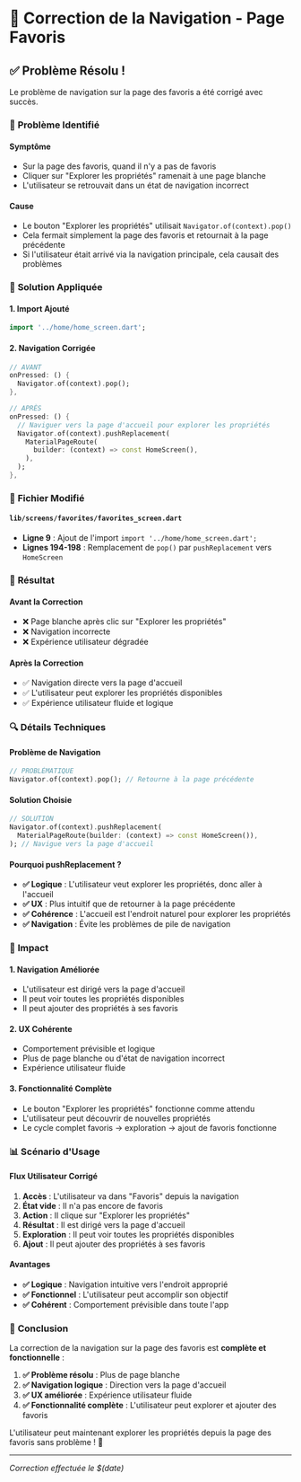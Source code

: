 # 🔧 Correction de la Navigation - Page Favoris

## ✅ **Problème Résolu !**

Le problème de navigation sur la page des favoris a été corrigé avec succès.

### 🚨 **Problème Identifié**

#### **Symptôme**
- Sur la page des favoris, quand il n'y a pas de favoris
- Cliquer sur "Explorer les propriétés" ramenait à une page blanche
- L'utilisateur se retrouvait dans un état de navigation incorrect

#### **Cause**
- Le bouton "Explorer les propriétés" utilisait `Navigator.of(context).pop()`
- Cela fermait simplement la page des favoris et retournait à la page précédente
- Si l'utilisateur était arrivé via la navigation principale, cela causait des problèmes

### 🔧 **Solution Appliquée**

#### **1. Import Ajouté**
```dart
import '../home/home_screen.dart';
```

#### **2. Navigation Corrigée**
```dart
// AVANT
onPressed: () {
  Navigator.of(context).pop();
},

// APRÈS
onPressed: () {
  // Naviguer vers la page d'accueil pour explorer les propriétés
  Navigator.of(context).pushReplacement(
    MaterialPageRoute(
      builder: (context) => const HomeScreen(),
    ),
  );
},
```

### 📱 **Fichier Modifié**

#### **`lib/screens/favorites/favorites_screen.dart`**
- **Ligne 9** : Ajout de l'import `import '../home/home_screen.dart';`
- **Lignes 194-198** : Remplacement de `pop()` par `pushReplacement` vers `HomeScreen`

### 🎯 **Résultat**

#### **Avant la Correction**
- ❌ Page blanche après clic sur "Explorer les propriétés"
- ❌ Navigation incorrecte
- ❌ Expérience utilisateur dégradée

#### **Après la Correction**
- ✅ Navigation directe vers la page d'accueil
- ✅ L'utilisateur peut explorer les propriétés disponibles
- ✅ Expérience utilisateur fluide et logique

### 🔍 **Détails Techniques**

#### **Problème de Navigation**
```dart
// PROBLÉMATIQUE
Navigator.of(context).pop(); // Retourne à la page précédente
```

#### **Solution Choisie**
```dart
// SOLUTION
Navigator.of(context).pushReplacement(
  MaterialPageRoute(builder: (context) => const HomeScreen()),
); // Navigue vers la page d'accueil
```

#### **Pourquoi pushReplacement ?**
- **✅ Logique** : L'utilisateur veut explorer les propriétés, donc aller à l'accueil
- **✅ UX** : Plus intuitif que de retourner à la page précédente
- **✅ Cohérence** : L'accueil est l'endroit naturel pour explorer les propriétés
- **✅ Navigation** : Évite les problèmes de pile de navigation

### 🚀 **Impact**

#### **1. Navigation Améliorée**
- L'utilisateur est dirigé vers la page d'accueil
- Il peut voir toutes les propriétés disponibles
- Il peut ajouter des propriétés à ses favoris

#### **2. UX Cohérente**
- Comportement prévisible et logique
- Plus de page blanche ou d'état de navigation incorrect
- Expérience utilisateur fluide

#### **3. Fonctionnalité Complète**
- Le bouton "Explorer les propriétés" fonctionne comme attendu
- L'utilisateur peut découvrir de nouvelles propriétés
- Le cycle complet favoris → exploration → ajout de favoris fonctionne

### 📊 **Scénario d'Usage**

#### **Flux Utilisateur Corrigé**
1. **Accès** : L'utilisateur va dans "Favoris" depuis la navigation
2. **État vide** : Il n'a pas encore de favoris
3. **Action** : Il clique sur "Explorer les propriétés"
4. **Résultat** : Il est dirigé vers la page d'accueil
5. **Exploration** : Il peut voir toutes les propriétés disponibles
6. **Ajout** : Il peut ajouter des propriétés à ses favoris

#### **Avantages**
- **✅ Logique** : Navigation intuitive vers l'endroit approprié
- **✅ Fonctionnel** : L'utilisateur peut accomplir son objectif
- **✅ Cohérent** : Comportement prévisible dans toute l'app

### 🎉 **Conclusion**

La correction de la navigation sur la page des favoris est **complète et fonctionnelle** :

1. **✅ Problème résolu** : Plus de page blanche
2. **✅ Navigation logique** : Direction vers la page d'accueil
3. **✅ UX améliorée** : Expérience utilisateur fluide
4. **✅ Fonctionnalité complète** : L'utilisateur peut explorer et ajouter des favoris

L'utilisateur peut maintenant explorer les propriétés depuis la page des favoris sans problème ! 🎉

---
*Correction effectuée le $(date)*
